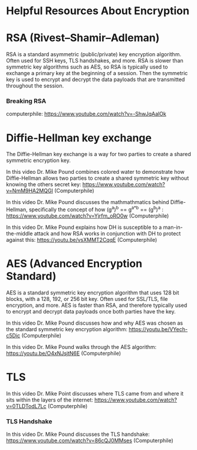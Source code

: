 # Helpful Resources About Encryption

# RSA (Rivest–Shamir–Adleman)

RSA is a standard asymmetric (public/private) key encryption algorithm. Often used for SSH keys, TLS handshakes, and more. RSA is slower than symmetric key algorithms such as AES, so RSA is typically used to exchange a primary key at the beginning of a session. Then the symmetric key is used to encrypt and decrypt the data payloads that are transmitted throughout the session. 

### Breaking RSA

computerphile: https://www.youtube.com/watch?v=-ShwJqAalOk

# Diffie-Hellman key exchange

The Diffie-Hellman key exchange is a way for two parties to create a shared symmetric encryption key.

In this video Dr. Mike Pound combines colored water to demonstrate how Diffie-Hellman allows two parties to create a shared symmetric key without knowing the others secret key: https://www.youtube.com/watch?v=NmM9HA2MQGI (Computerphile)

In this video Dr. Mike Pound discusses the mathmathmatics behind Diffie-Hellman, specifically the concept of how (g<sup>a</sup>)<sup>b</sup> == g<sup>a\*b</sup> == (g<sup>b</sup>)<sup>a</sup> : https://www.youtube.com/watch?v=Yjrfm_oRO0w (Computerphile)

In this video Dr. Mike Pound explains how DH is susceptible to a man-in-the-middle attack and how RSA works in conjunction with DH to protect against this: https://youtu.be/vsXMMT2CqqE (Computerphile)

# AES (Advanced Encryption Standard)

AES is a standard symmetric key encryption algorithm that uses 128 bit blocks, with a 128, 192, or 256 bit key. Often used for SSL/TLS, file encryption, and more. AES is faster than RSA, and therefore typically used to encrypt and decrypt data payloads once both parties have the key.

In this video Dr. Mike Pound discusses how and why AES was chosen as the standard symmetric key encryption algorithm: https://youtu.be/VYech-c5Dic (Computerphile)

In this video Dr. Mike Pound walks through the AES algorithm: https://youtu.be/O4xNJsjtN6E (Computerphile)

# TLS

In this video Dr. Mike Point discusses where TLS came from and where it sits within the layers of the internet: https://www.youtube.com/watch?v=0TLDTodL7Lc (Computerphile)

### TLS Handshake

In this video Dr. Mike Pound discusses the TLS handshake: https://www.youtube.com/watch?v=86cQJ0MMses (Computerphile)
